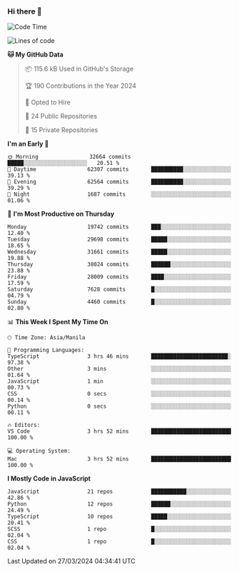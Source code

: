 ### Hi there 👋

<!--START_SECTION:waka-->
![Code Time](http://img.shields.io/badge/Code%20Time-628%20hrs%2039%20mins-blue)

![Lines of code](https://img.shields.io/badge/From%20Hello%20World%20I%27ve%20Written-62.7%20million%20lines%20of%20code-blue)

**🐱 My GitHub Data** 

> 📦 115.6 kB Used in GitHub's Storage 
 > 
> 🏆 190 Contributions in the Year 2024
 > 
> 💼 Opted to Hire
 > 
> 📜 24 Public Repositories 
 > 
> 🔑 15 Private Repositories 
 > 
**I'm an Early 🐤** 

```text
🌞 Morning                32664 commits       █████░░░░░░░░░░░░░░░░░░░░   20.51 % 
🌆 Daytime                62307 commits       ██████████░░░░░░░░░░░░░░░   39.13 % 
🌃 Evening                62564 commits       ██████████░░░░░░░░░░░░░░░   39.29 % 
🌙 Night                  1687 commits        ░░░░░░░░░░░░░░░░░░░░░░░░░   01.06 % 
```
📅 **I'm Most Productive on Thursday** 

```text
Monday                   19742 commits       ███░░░░░░░░░░░░░░░░░░░░░░   12.40 % 
Tuesday                  29698 commits       █████░░░░░░░░░░░░░░░░░░░░   18.65 % 
Wednesday                31661 commits       █████░░░░░░░░░░░░░░░░░░░░   19.88 % 
Thursday                 38024 commits       ██████░░░░░░░░░░░░░░░░░░░   23.88 % 
Friday                   28009 commits       ████░░░░░░░░░░░░░░░░░░░░░   17.59 % 
Saturday                 7628 commits        █░░░░░░░░░░░░░░░░░░░░░░░░   04.79 % 
Sunday                   4460 commits        █░░░░░░░░░░░░░░░░░░░░░░░░   02.80 % 
```


📊 **This Week I Spent My Time On** 

```text
🕑︎ Time Zone: Asia/Manila

💬 Programming Languages: 
TypeScript               3 hrs 46 mins       ████████████████████████░   97.38 % 
Other                    3 mins              ░░░░░░░░░░░░░░░░░░░░░░░░░   01.64 % 
JavaScript               1 min               ░░░░░░░░░░░░░░░░░░░░░░░░░   00.73 % 
CSS                      0 secs              ░░░░░░░░░░░░░░░░░░░░░░░░░   00.14 % 
Python                   0 secs              ░░░░░░░░░░░░░░░░░░░░░░░░░   00.11 % 

🔥 Editors: 
VS Code                  3 hrs 52 mins       █████████████████████████   100.00 % 

💻 Operating System: 
Mac                      3 hrs 52 mins       █████████████████████████   100.00 % 
```

**I Mostly Code in JavaScript** 

```text
JavaScript               21 repos            ███████████░░░░░░░░░░░░░░   42.86 % 
Python                   12 repos            ██████░░░░░░░░░░░░░░░░░░░   24.49 % 
TypeScript               10 repos            █████░░░░░░░░░░░░░░░░░░░░   20.41 % 
SCSS                     1 repo              █░░░░░░░░░░░░░░░░░░░░░░░░   02.04 % 
CSS                      1 repo              █░░░░░░░░░░░░░░░░░░░░░░░░   02.04 % 
```




 Last Updated on 27/03/2024 04:34:41 UTC
<!--END_SECTION:waka-->
